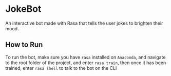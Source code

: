 # JokeBot
An interactive bot made with Rasa that tells the user jokes to brighten their mood.

## How to Run
 To run the bot, make sure you have `rasa` installed on `Anaconda`, and navigate to the root folder of the project, and enter `rasa train`, then once it has been trained, enter `rasa shell` to talk to the bot on the CLI
